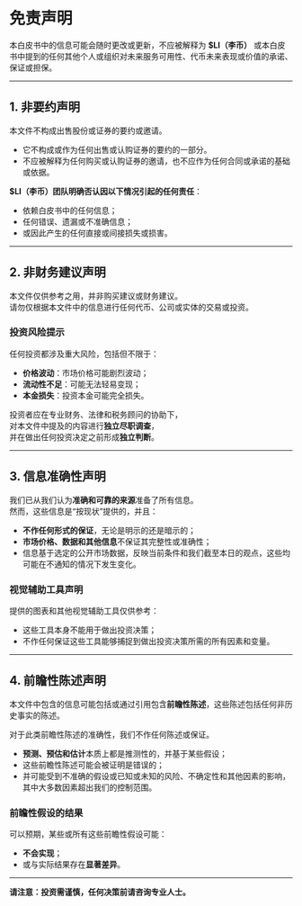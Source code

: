 # **免责声明**

本白皮书中的信息可能会随时更改或更新，不应被解释为 **$LI（李币）** 或本白皮书中提到的任何其他个人或组织对未来服务可用性、代币未来表现或价值的承诺、保证或担保。

---

## **1. 非要约声明**  
本文件不构成出售股份或证券的要约或邀请。  
- 它不构成或作为任何出售或认购证券的要约的一部分。  
- 不应被解释为任何购买或认购证券的邀请，也不应作为任何合同或承诺的基础或依据。  

**$LI（李币）团队明确否认因以下情况引起的任何责任**：  
- 依赖白皮书中的任何信息；  
- 任何错误、遗漏或不准确信息；  
- 或因此产生的任何直接或间接损失或损害。

---

## **2. 非财务建议声明**  
本文件仅供参考之用，并非购买建议或财务建议。  
请勿仅根据本文件中的信息进行任何代币、公司或实体的交易或投资。  

### **投资风险提示**  
任何投资都涉及重大风险，包括但不限于：  
- **价格波动**：市场价格可能剧烈波动；  
- **流动性不足**：可能无法轻易变现；  
- **本金损失**：投资本金可能完全损失。  

投资者应在专业财务、法律和税务顾问的协助下，  
对本文件中提及的内容进行**独立尽职调查**，  
并在做出任何投资决定之前形成**独立判断**。

---

## **3. 信息准确性声明**  
我们已从我们认为**准确和可靠的来源**准备了所有信息。  
然而，这些信息是“按现状”提供的，并且：  
- **不作任何形式的保证**，无论是明示的还是暗示的；  
- **市场价格、数据和其他信息**不保证其完整性或准确性；  
- 信息基于选定的公开市场数据，反映当前条件和我们截至本日的观点，这些均可能在不通知的情况下发生变化。  

### **视觉辅助工具声明**  
提供的图表和其他视觉辅助工具仅供参考：  
- 这些工具本身不能用于做出投资决策；  
- 不作任何保证这些工具能够捕捉到做出投资决策所需的所有因素和变量。

---

## **4. 前瞻性陈述声明**  
本文件中包含的信息可能包括或通过引用包含**前瞻性陈述**，这些陈述包括任何非历史事实的陈述。  

对于此类前瞻性陈述的准确性，我们不作任何陈述或保证。  
- **预测、预估和估计**本质上都是推测性的，并基于某些假设；  
- 这些前瞻性陈述可能会被证明是错误的；  
- 并可能受到不准确的假设或已知或未知的风险、不确定性和其他因素的影响，其中大多数因素超出我们的控制范围。

### **前瞻性假设的结果**  
可以预期，某些或所有这些前瞻性假设可能：  
- **不会实现**；  
- 或与实际结果存在**显著差异**。

---

**请注意：投资需谨慎，任何决策前请咨询专业人士。**
